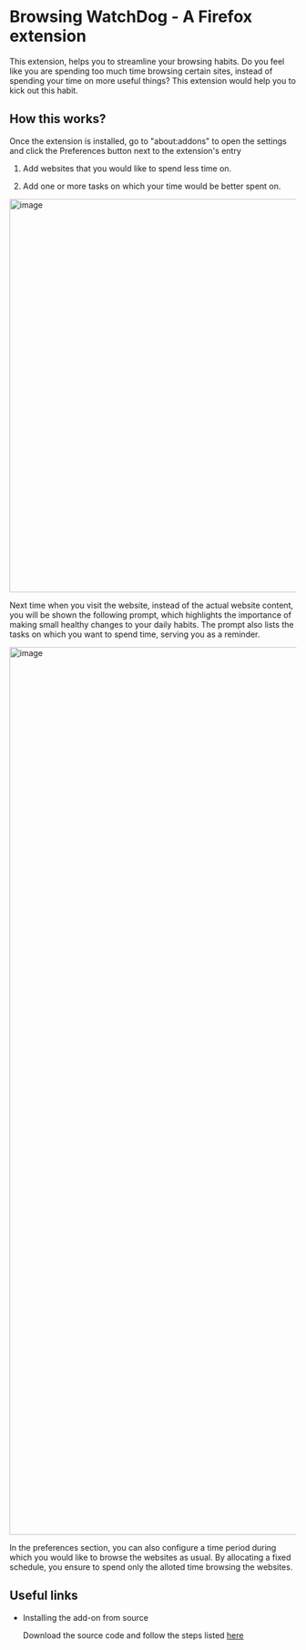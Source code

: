 # Browsing WatchDog - A Firefox extension

This extension, helps you to streamline your browsing habits.  Do you feel like you are spending too much time browsing certain sites, instead of spending your time on more useful things? This extension would help you to kick out this habit.

## How this works?

Once the extension is installed, go to "about:addons" to open the settings and click the Preferences button next to the extension's entry 

1. Add websites that you would like to spend less time on.

2. Add one or more tasks on which your time would be better spent on.

<img width="691" alt="image" src="https://user-images.githubusercontent.com/5006073/209470321-76daabb8-03de-4488-ae29-5d44d8d2da65.png">


Next time when you visit the website, instead of the actual website content, you will be shown the following prompt, which highlights the importance of making small healthy changes to your daily habits. The prompt also lists the tasks on which you want to spend time, serving you as a reminder.

<img width="1559" alt="image" src="https://user-images.githubusercontent.com/5006073/209470620-366321eb-118b-41ff-8285-3dac138abdc9.png">



In the preferences section, you can also configure a time period during which you would like to browse the websites as usual. By allocating a fixed schedule, you ensure to spend only the alloted time browsing the websites.

## Useful links
- Installing the add-on from source

  Download the source code and follow the steps listed [here](https://developer.mozilla.org/en-US/docs/Mozilla/Add-ons/WebExtensions/Your_first_WebExtension#installing)
